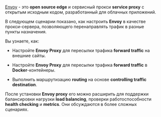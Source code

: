 
[Envoy](https://www.envoyproxy.io/) - это **open source edge** и сервисный прокси **service proxy** с открытым исходным кодом, разработанный для облачных приложений.

В следующем сценарии показано, как настроить **Envoy** в качестве прокси-сервера, позволяющего перенаправлять трафик в разные пункты назначения.

Вы узнаете, как:

- Настройте **Envoy Proxy** для пересылки трафика **forward traffic** на внешние сайты.

- Настройте **Envoy Proxy** для пересылки трафика **forward traffic** в **Docker**-контейнеры.

- Выполнить маршрутизацию **routing** на основе **controlling traffic destination**.

После установки **Envoy proxy** его можно расширить для поддержки балансировки нагрузки **load balancing**, проверки работоспособности **health checking** и **metrics**. 
Они обсуждаются в более сложных сценариях.